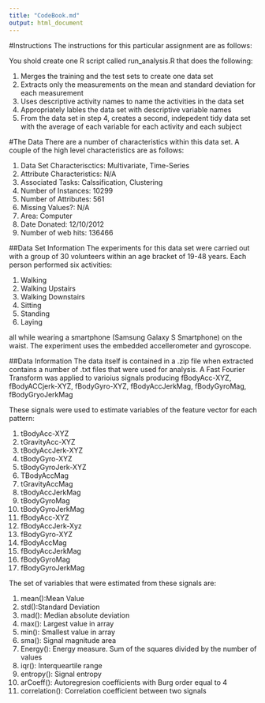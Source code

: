 ```yaml
---
title: "CodeBook.md"
output: html_document
---
```


#Instructions
The instructions for this particular assignment are as follows:

You shold create one R script called run_analysis.R that does the following:

1. Merges the training and the test sets to create one data set
2. Extracts only the measurements on the mean and standard deviation for each measurement
3. Uses descriptive activity names to name the activities in the data set
4. Appropriately lables the data set with descriptive variable names
5. From the data set in step 4, creates a second, indepedent tidy data set with the average of each variable for each activity and each subject

#The Data
There are a number of characteristics within this data set. A couple of the high level characteristics are as follows:

1. Data Set Characterisctics: Multivariate, Time-Series
2. Attribute Characteristics: N/A
3. Associated Tasks: Calssification, Clustering
4. Number of Instances: 10299
5. Number of Attributes: 561
6. Missing Values?: N/A
7. Area: Computer
8. Date Donated: 12/10/2012
9. Number of web hits: 136466

##Data Set Information
The experiments for this data set were carried out with a group of 30 volunteers within an age bracket of 19-48 years. Each person performed six activities: 

1. Walking
2. Walking Upstairs
3. Walking Downstairs
4. Sitting
5. Standing
6. Laying

all while wearing a smartphone (Samsung Galaxy S Smartphone) on the waist. The experiment uses the embedded accellerometer and gyroscope. 

##Data Information
The data itself is contained in a .zip file when extracted contains a number of .txt files that were used for analysis. A Fast Fourier Transform was applied to varioius signals producing fBodyAcc-XYZ, fBodyACCjerk-XYZ, fBodyGyro-XYZ, fBodyAccJerkMag, fBodyGyroMag, fBodyGryoJerkMag

These signals were used to estimate variables of the feature vector for each pattern:

1. tBodyAcc-XYZ
2. tGravityAcc-XYZ
3. tBodyAccJerk-XYZ
4. tBodyGyro-XYZ
5. tBodyGyroJerk-XYZ
6. TBodyAccMag
7. tGravityAccMag
8. tBodyAccJerkMag
9. tBodyGyroMag
10. tBodyGyroJerkMag
11. fBodyAcc-XYZ
12. fBodyAccJerk-Xyz
13. fBodyGyro-XYZ
14. fBodyAccMag
15. fBodyAccJerkMag
16. fBodyGyroMag
17. fBodyGyroJerkMag

The set of variables that were estimated from these signals are:

1. mean():Mean Value
2. std():Standard Deviation
3. mad(): Median absolute deviation
4. max(): Largest value in array
5. min(): Smallest value in array
6. sma(): Signal magnitude area
7. Energy(): Energy measure. Sum of the squares divided by the number of values
8. iqr(): Interqueartile range
9. entropy(): Signal entropy
10. arCoeff(): Autoregresion coefficients with Burg order equal to 4
11. correlation(): Correlation coefficient between two signals 
